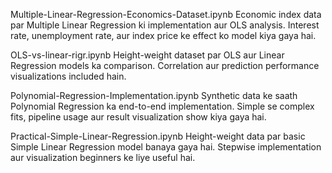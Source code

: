 Multiple-Linear-Regression-Economics-Dataset.ipynb
Economic index data par Multiple Linear Regression ki implementation aur OLS analysis.
Interest rate, unemployment rate, aur index price ke effect ko model kiya gaya hai.

OLS-vs-linear-rigr.ipynb
Height-weight dataset par OLS aur Linear Regression models ka comparison.
Correlation aur prediction performance visualizations included hain.

Polynomial-Regression-Implementation.ipynb
Synthetic data ke saath Polynomial Regression ka end-to-end implementation.
Simple se complex fits, pipeline usage aur result visualization show kiya gaya hai.

Practical-Simple-Linear-Regression.ipynb
Height-weight data par basic Simple Linear Regression model banaya gaya hai.
Stepwise implementation aur visualization beginners ke liye useful hai.
